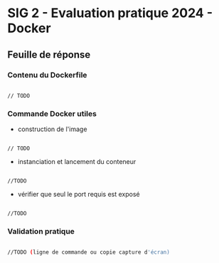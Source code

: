 # SIG 2 - Evaluation pratique 2024 - Docker

## Feuille de réponse

### Contenu du Dockerfile

```docker

// TODO

```

### Commande Docker utiles

* construction de l'image

```docker

// TODO

```


* instanciation et lancement du conteneur

```docker

//TODO

```

* vérifier que seul le port requis est exposé

```docker

//TODO

```

### Validation pratique

```bash

//TODO (ligne de commande ou copie capture d'écran)

```
